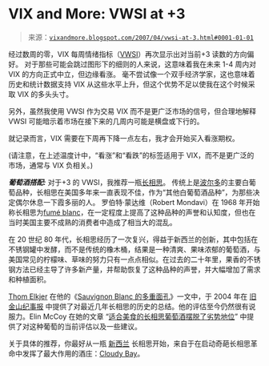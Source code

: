 <!--yml

分类: 未分类

日期: 2024-05-18 15:49:39

-->

# VIX and More: VWSI at +3

> 来源：[`vixandmore.blogspot.com/2007/04/vwsi-at-3.html#0001-01-01`](http://vixandmore.blogspot.com/2007/04/vwsi-at-3.html#0001-01-01)

经过数周的零，VIX 每周情绪指标（[VWSI](http://vixandmore.blogspot.com/search/label/VWSI)）再次显示出对当前+3 读数的方向偏好。 对于那些可能会跳过图形下的细则的人来说，这意味着我在未来 1-4 周内对 VIX 的方向正式中立，但边缘看涨。 毫不尝试像一个双手经济学家，这也意味着历史和统计数据支持 VIX 从这些水平上升，但这个优势不足以使我在这个时候采取 VIX 的多头头寸。

另外，虽然我使用 VWSI 作为交易 VIX 而不是更广泛市场的信号，但合理地解释 VWSI 可能暗示着市场在接下来的几周内可能是横盘或下行的。

就记录而言，VIX 需要在下周再下降一点左右，我才会开始买入看涨期权。

(请注意，在上述温度计中，“看涨”和“看跌”的标签适用于 VIX，而不是更广泛的市场，通常与 VIX 负相关。)

***葡萄酒搭配:*** 对于+3 的 VWSI，我推荐一瓶[长相思](http://en.wikipedia.org/wiki/Sauvignon_blanc)。 传统上是[波尔多](http://en.wikipedia.org/wiki/Bordeaux_wine)的主要白葡萄品种，长相思在美国多年来一直表现不佳，作为“其他白葡萄酒品种”，为那些决定偶尔休息一下霞多丽的人。 罗伯特·蒙达维（Robert Mondavi）在 1968 年开始称长相思为[fumé blanc](http://en.wikipedia.org/wiki/Fume_Blanc#North_America)，在一定程度上提高了这种品种的声誉和认知度，但也在当时美国主要不成熟的消费者中造成了相当大的混乱。

在 20 世纪 80 年代，长相思经历了一次复兴，得益于新西兰的创新，其中包括在不锈钢罐中发酵，而不是传统的橡木桶，结果是一种清爽、果味浓郁的葡萄酒，与美国常见的柠檬味、草味的努力只有一点点相似。在过去的二十年里，果香的不锈钢方法已经主导了许多新产量，并帮助恢复了这种品种的声誉，并大幅增加了需求和种植面积。

[Thom Elkjer](http://www.winecountry.com/winecountry_publication/contributors/thom_elkjer.html) 在他的《[Sauvignon Blanc 的多重面孔](http://www.sfgate.com/cgi-bin/article.cgi?f=/c/a/2004/08/19/WIG2487MQO1.DTL)》一文中，于 2004 年在 [旧金山纪事报](http://www.sfgate.com/chronicle/) 中提供了对最近几年长相思的历史的总结。他的评估至今仍然很有说服力。Elin McCoy 在她的文章 “[适合美食的长相思葡萄酒摆脱了劣势地位](http://www.bloomberg.com/apps/news?pid=20601093&sid=aniGKx_g4KrM&refer=home)” 中提供了对这种葡萄的当前评估以及一些建议。

关于具体的推荐，你最好从一瓶 [新西兰](http://en.wikipedia.org/wiki/Marlborough%2C_New_Zealand) 长相思开始，来自于在启动奇葩长相思革命中发挥了最大作用的酒庄：[Cloudy Bay](http://en.wikipedia.org/wiki/Cloudy_Bay_Vineyards)。
